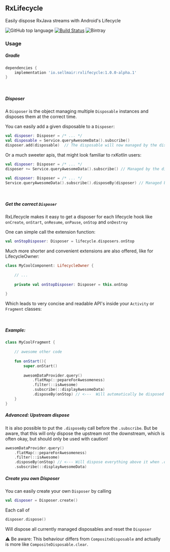 ## RxLifecycle
Easily dispose RxJava streams with Android's Lifecycle

![GitHub top language](https://img.shields.io/github/languages/top/sellmair/rxlifecycle.svg)
[![Build Status](https://travis-ci.org/sellmair/rxlifecycle.svg?branch=master)](https://travis-ci.org/sellmair/rxlifecycle)
![Bintray](https://img.shields.io/bintray/v/sellmair/sellmair/rxlifecycle.svg)

### Usage

##### Gradle

```groovy
dependencies {
    implementation 'io.sellmair:rxlifecycle:1.0.0-alpha.1'
}
```

<br>

##### Disposer
A ```Disposer``` is the object managing multiple ```Disposable``` instances and disposes them
at the correct time. 

You can easily add a given disposable to a ```Disposer```:

```kotlin
val disposer: Disposer = /* ... */
val disposable = Service.queryAwesomeData().subscribe()
disposer.add(disposable)  // The disposable will now managed by the disposer
```



Or a much sweeter apis, that might look familiar to rxKotlin users: 

```kotlin
val disposer: Disposer = /* ... */
disposer += Service.queryAwesomeData().subscribe() // Managed by the disposer
```

```kotlin
val disposer: Disposer = /* ... */
Service.queryAwesomeData().subscribe().disposeBy(disposer) // Managed by the disposer
```

<br>

##### Get the correct ```Disposer```

RxLifecycle makes it easy to get a disposer for each lifecycle hook like 
```onCreate```,  ```onStart```, ```onResume```, ```onPause```, ```onStop``` and ```onDestroy```


One can simple call the extension function:

```kotlin
val onStopDisposer: Disposer = lifecycle.disposers.onStop
```


Much more shorter and convenient extensions are also offered, like for LifecycleOwner:

```kotlin
class MyCoolComponent: LifecycleOwner {
    
    // ...
    
    private val onStopDisposer: Disposer = this.onStop

}
```

Which leads to very concise and readable API's inside your ```Activity``` or ```Fragment``` classes:


<br>


##### Example:

```kotlin
class MyCoolFragment {
    
    // awesome other code 
    
    fun onStart(){
        super.onStart()
        
        awesomDataProvider.query()
            .flatMap(::pepareForAwesomeness)
            .filter(::isAwesome)
            .subscribe(::displayAwesomeData)
            .disposeBy(onStop) // <---  Will automatically be disposed when onStop() is called.
    }
}
```



##### Advanced: Upstream dispose

It is also possible to put the ```.disposeBy``` call before the ```.subscribe```. 
But be aware, that this will only dispose the upstream not the downstream, which is 
often okay, but should only be used with caution!

```kotlin
awesomDataProvider.query()
    .flatMap(::pepareForAwesomeness)
    .filter(::isAwesome)
    .disposeBy(onStop) // <--- Will dispose everything above it when .onStop() is called
    .subscribe(::displayAwesomeData)
```


##### Create you own Disposer

You can easily create your own ```Disposer``` by calling

```kotlin
val disposer = Disposer.create()
```

Each call of 
```kotlin
disposer.dispose()
```

Will dispose all currently managed disposables and reset the ```Disposer```

⚠️ Be aware: This behaviour differs from ```CompositeDisposable``` and actually
is more like ```CompositeDisposable.clear```. 